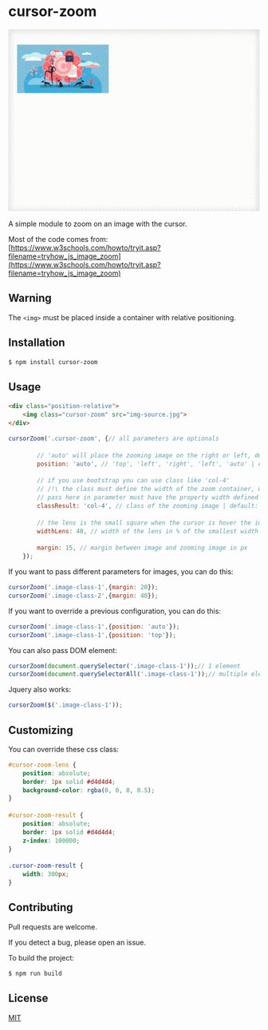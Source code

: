 # cursor-zoom
![Demo GIF](examples/cursor-zoom.gif "Demo GIF")

A simple module to zoom on an image with the cursor.

Most of the code comes from: [https://www.w3schools.com/howto/tryit.asp?filename=tryhow_js_image_zoom](https://www.w3schools.com/howto/tryit.asp?filename=tryhow_js_image_zoom)

## Warning
The `<img>` must be placed inside a container with relative positioning.

## Installation
```bash
$ npm install cursor-zoom
```

## Usage
```html
<div class="position-relative">
    <img class="cursor-zoom" src="img-source.jpg">
</div>
```
```javascript
cursorZoom('.cursor-zoom', {// all parameters are optionals

        // 'auto' will place the zooming image on the right or left, depending of the position of the image on the window
        position: 'auto', // 'top', 'left', 'right', 'left', 'auto' | default: 'auto'

        // if you use bootstrap you can use class like 'col-4'
        // /!\ the class must define the width of the zoom container, which means that the class you
        // pass here in parameter must have the property width defined
        classResult: 'col-4', // class of the zooming image | default: 'cursor-zoom-result'
        
        // the lens is the small square when the cursor is hover the image
        widthLens: 40, // width of the lens in % of the smallest width or height of the image | default 40

        margin: 15, // margin between image and zooming image in px
    });
```
If you want to pass different parameters for images, you can do this:
```javascript
cursorZoom('.image-class-1',{margin: 20});
cursorZoom('.image-class-2',{margin: 40});
```

If you want to override a previous configuration, you can do this:
```javascript
cursorZoom('.image-class-1',{position: 'auto'});
cursorZoom('.image-class-1',{position: 'top'});
```

You can also pass DOM element:
```javascript
cursorZoom(document.querySelector('.image-class-1'));// 1 element
cursorZoom(document.querySelectorAll('.image-class-1'));// multiple elements
```

Jquery also works:
```javascript
cursorZoom($('.image-class-1'));
```

## Customizing
You can override these css class:
```css
#cursor-zoom-lens {
    position: absolute;
    border: 1px solid #d4d4d4;
    background-color: rgba(0, 0, 0, 0.5);
}

#cursor-zoom-result {
    position: absolute;
    border: 1px solid #d4d4d4;
    z-index: 100000;
}

.cursor-zoom-result {
    width: 300px;
}
```
    
## Contributing
Pull requests are welcome.

If you detect a bug, please open an issue.

To build the project:
```bash
$ npm run build
```

## License
[MIT](https://choosealicense.com/licenses/mit/)